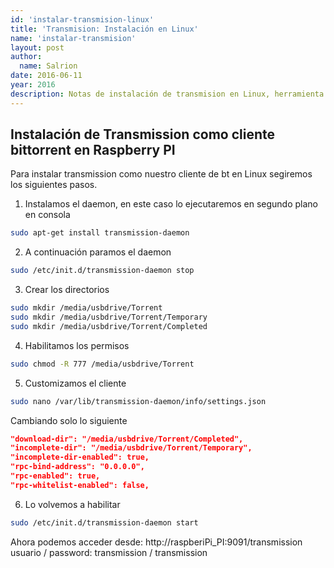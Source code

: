 ```yaml
---
id: 'instalar-transmision-linux'
title: 'Transmision: Instalación en Linux'
name: 'instalar-transmision'
layout: post
author:
  name: Salrion
date: 2016-06-11
year: 2016
description: Notas de instalación de transmision en Linux, herramienta de descarga de torrents, tanto en formato cli, como web y configuración base
---
```


## Instalación de Transmission como cliente bittorrent en Raspberry PI

Para instalar transmission como nuestro cliente de bt en Linux segiremos los siguientes pasos.

1. Instalamos el daemon, en este caso lo ejecutaremos en segundo plano en consola

```bash
sudo apt-get install transmission-daemon
```

2. A continuación paramos el daemon

```bash
sudo /etc/init.d/transmission-daemon stop
```

3. Crear los directorios

```bash
sudo mkdir /media/usbdrive/Torrent
sudo mkdir /media/usbdrive/Torrent/Temporary
sudo mkdir /media/usbdrive/Torrent/Completed
```

4. Habilitamos los permisos

```bash
sudo chmod -R 777 /media/usbdrive/Torrent
```

5. Customizamos el cliente

```bash
sudo nano /var/lib/transmission-daemon/info/settings.json
```

Cambiando solo lo siguiente

```json
"download-dir": "/media/usbdrive/Torrent/Completed",
"incomplete-dir": "/media/usbdrive/Torrent/Temporary",
"incomplete-dir-enabled": true,
"rpc-bind-address": "0.0.0.0",
"rpc-enabled": true,
"rpc-whitelist-enabled": false,
```

6. Lo volvemos a habilitar

```bash
sudo /etc/init.d/transmission-daemon start
```

Ahora podemos acceder desde: http://raspberiPi_PI:9091/transmission
usuario / password: transmission / transmission
